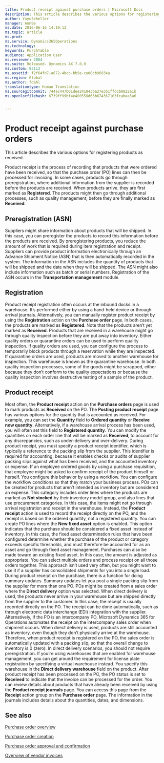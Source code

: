 ```yaml
---
title: Product receipt against purchase orders | Microsoft Docs
description: This article describes the various options for registering products as received.
author: YuyuScheller
manager: AnnBe
ms.date: 2016-06-16 14:19:13
ms.topic: article
ms.prod: 
ms.service: Dynamics365Operations
ms.technology: 
keywords: PurchTable
audience: Application User
ms.reviewer: 2084
ms.suite: Released- Dynamics AX 7.0.0
ms.custom: 93113
ms.assetid: f2f64fd7-a672-4bcc-bb9e-ce00cb96034a
ms.region: Global
ms.author: fdahl
translationtype: Human Translation
ms.sourcegitcommit: 744ac447b01dee241043ba27e3b1ffdcb0022a1b
ms.openlocfilehash: 6739ff99bf4e400556d63b674367103fcabaa5a6


---
```


# <a name="product-receipt-against-purchase-orders"></a>Product receipt against purchase orders

This article describes the various options for registering products as received.

Product receipt is the process of recording that products that were ordered have been received, so that the purchase order (PO) lines can then be processed for invoicing. In some cases, products go through preregistration, where additional information from the supplier is recorded before the products are received. When products arrive, they are first marked as **Registered**. The products might then go through additional processes, such as quality management, before they are finally marked as **Received**.

## <a name="preregistration-asn"></a>Preregistration (ASN)
Suppliers might share information about products that will be shipped. In this case, you can preregister the products to record this information before the products are received. By preregistering products, you reduce the amount of work that is required during item registration and receipt. Suppliers can provide product information electronically through an Advance Shipment Notice (ASN) that is then automatically recorded in the system. The information in the ASN includes the quantity of products that will be shipped and the date when they will be shipped. The ASN might also include information such as batch or serial numbers. Registration of the ASN occurs in the **Transportation management** module.

## <a name="registration"></a>Registration
Product receipt registration often occurs at the inbound docks in a warehouse. It’s performed either by using a hand-held device or through arrival journals. Alternatively, you can manually register product receipt by using the **Registration** action on the **Purchase order** page. In both cases, the products are marked as **Registered**. Note that the products aren’t yet marked as **Received**. Products that are received in a warehouse might go through quality inspection before they are put away into inventory. Either quality orders or quarantine orders can be used to perform quality inspection. If quality orders are used, you can configure the process to temporarily block products through a reservation while they are inspected. If quarantine orders are used, products are moved to another warehouse for inspection. This warehouse is known as the quarantine warehouse. In both quality inspection processes, some of the goods might be scrapped, either because they don’t conform to the quality expectations or because the quality inspection involves destructive testing of a sample of the product.

## <a name="product-receipt"></a>Product receipt
Most often, the **Product receipt** action on the **Purchase orders** page is used to mark products as **Received** on the PO. The **Posting product receipt** page has various options for the quantity that is accounted as received. For example, you can set the **Quantity** field to **Ordered quantity** or **Receive now quantity**. Alternatively, if a warehouse arrival process has been used, you will often set this field to **Registered quantity**. You can modify the quantities on each order line that will be marked as **Received**, to account for any discrepancies, such as under-delivery and over-delivery. During product receipt, you must specify a product receipt identifier, which is typically a reference to the packing slip from the supplier. This identifier is required for accounting, because it enables checks or audits of supplier packing slips against what has been received, and the accounted inventory or expense. If an employee ordered goods by using a purchase requisition, that employee might be asked to confirm receipt of the product himself or herself. You configure this behavior by using a workflow. You can configure the workflow conditions so that they match your business process. POs can be created for products that aren’t intended as inventory but are considered an expense. This category includes order lines where the products are marked as **Not stocked** by their inventory model group, and also lines that use procurement categories. In this case, the items might not go through arrival registration and receipt in the warehouse. Instead, the **Product receipt** action is used to record the receipt directly on the PO, and the receipt is based on the ordered quantity, not a registered quantity. You can create PO lines where the **New fixed asset** option is enabled. This option indicates that the purchase should be considered a fixed asset instead of inventory. In this case, the fixed asset determination rules that have been configured determine whether the purchase of the product or category exceeds specific thresholds, and must therefore be accounted for as an asset and go through fixed asset management. Purchases can also be made toward an existing fixed asset. In this case, the amount is adjusted as appropriate. You can select multiple orders and process receipt on all those orders together. This approach isn’t used very often, but you might want to use it if a supplier has consolidated shipments for you into a single load. During product receipt on the purchase, there is a function for doing summary updates. Summary updates let you post a single packing slip from the supplier for more than one PO. POs might be created from a sales order where the **Direct delivery** option was selected. When direct delivery is used, the products never arrive in your warehouse but are shipped directly from the supplier to the customer. In this case, the receipt is usually recorded directly on the PO. The receipt can be done automatically, such as through electronic data interchange (EDI) integration with the supplier. Alternatively, if the PO is an intercompany PO, Microsoft Dynamics 365 for Operations automates the receipt on the intercompany sales order when shipment occurs. When direct delivery is used, products are still accounted as inventory, even though they don’t physically arrive at the warehouse. Therefore, when product receipt is registered on the PO, the sales order is automatically updated with a packing slip, so that the overall change to inventory is 0 (zero). In direct delivery scenarios, you should not require preregistration. If you’re using warehouses that are enabled for warehouse management, you can get around the requirement for license plate registration by specifying a virtual warehouse instead. You specify this warehouse in the **Direct delivery warehouse** field on the product. After product receipt has been processed on the PO, the PO status is set to **Received** to indicate that the invoice can be processed for the order. You can review details about products that have already been received by using the **Product receipt journals** page. You can access this page from the **Receipt** action group on the **Purchase order** page. The information in the journals includes details about the quantities, dates, and dimensions.

<a name="see-also"></a>See also
--------

[Purchase order overview](https://docs.microsoft.com/en-us/dynamics365/operations/manufacturing/procurement-sourcing/purchase-order-overview)

[Purchase order creation](https://docs.microsoft.com/en-us/dynamics365/operations/manufacturing/procurement-sourcing/purchase-order-creation)

[Purchase order approval and confirmation](https://docs.microsoft.com/en-us/dynamics365/operations/manufacturing/procurement-sourcing/purchase-order-approval-and-confirmation)

[Overview of vendor invoices](https://docs.microsoft.com/en-us/dynamics365/operations/financials/accounts-payable/vendor-invoices-overview)




<!--HONumber=Feb17_HO3-->


